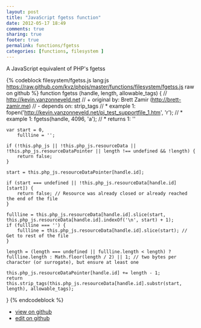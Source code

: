```yaml
---
layout: post
title: "JavaScript fgetss function"
date: 2012-05-17 18:49
comments: true
sharing: true
footer: true
permalink: functions/fgetss
categories: [functions, filesystem ]
---
```

A JavaScript equivalent of PHP's fgetss
<!-- more -->
{% codeblock filesystem/fgetss.js lang:js https://raw.github.com/kvz/phpjs/master/functions/filesystem/fgetss.js raw on github %}
function fgetss (handle, length, allowable_tags) {
    // http://kevin.vanzonneveld.net
    // +   original by: Brett Zamir (http://brett-zamir.me)
    // -    depends on: strip_tags
    // *     example 1: fopen('http://kevin.vanzonneveld.net/pj_test_supportfile_1.htm', 'r');
    // *     example 1: fgetss(handle, 4096, 'a');
    // *     returns 1: ''

    var start = 0,
        fullline = '';

    if (!this.php_js || !this.php_js.resourceData || !this.php_js.resourceDataPointer || length !== undefined && !length) {
        return false;
    }

    start = this.php_js.resourceDataPointer[handle.id];

    if (start === undefined || !this.php_js.resourceData[handle.id][start]) {
        return false; // Resource was already closed or already reached the end of the file
    }

    fullline = this.php_js.resourceData[handle.id].slice(start, this.php_js.resourceData[handle.id].indexOf('\n', start) + 1);
    if (fullline === '') {
        fullline = this.php_js.resourceData[handle.id].slice(start); // Get to rest of the file
    }

    length = (length === undefined || fullline.length < length) ? fullline.length : Math.floor(length / 2) || 1; // two bytes per character (or surrogate), but ensure at least one

    this.php_js.resourceDataPointer[handle.id] += length - 1;
    return this.strip_tags(this.php_js.resourceData[handle.id].substr(start, length), allowable_tags);
}
{% endcodeblock %}
<ul>
 <li><a href="https://github.com/kvz/phpjs/blob/master/functions/filesystem/fgetss.js">view on github</a></li>
 <li><a href="https://github.com/kvz/phpjs/edit/master/functions/filesystem/fgetss.js">edit on github</a></li>
</ul>
